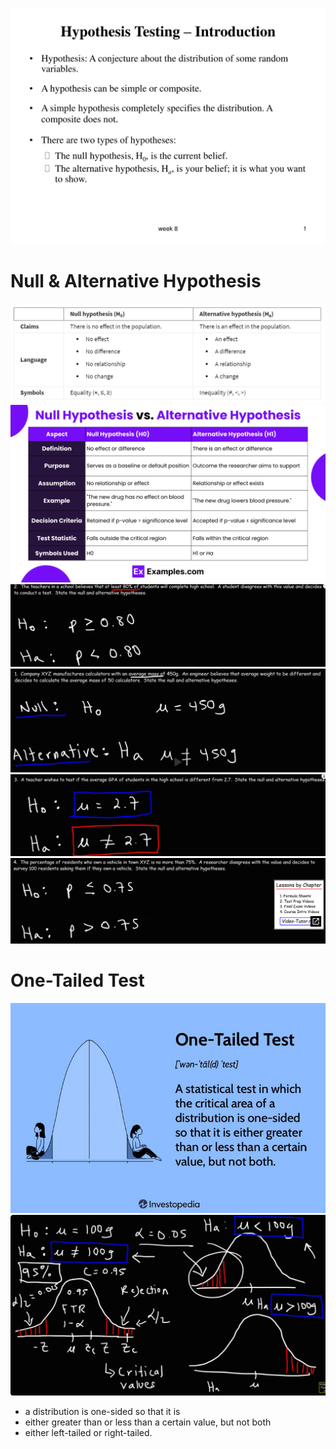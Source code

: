 ![alt text](assets/hypothesis.png)

# Null & Alternative Hypothesis

![alt text](assets/null_and_alternative_hypothesis.png)
![alt text](assets/null_and_alternative_hypothesis_2.png)
![alt text](assets/null_and_alternative_hypothesis_3.png)
![alt text](assets/null_and_alternative_hypothesis_4.png)
![alt text](assets/null_and_alternative_hypothesis_5.png)
![alt text](assets/null_and_alternative_hypothesis_6.png)



# One-Tailed Test

![alt text](assets/one_tailed_test.png)
![alt text](assets/one_tailed_test_2.png)

- a distribution is one-sided so that it is
- either greater than or less than a certain value, but not both
- either left-tailed or right-tailed.